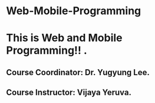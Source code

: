 # Web-Mobile-Programming
# This is Web and Mobile Programming!! . 
## Course Coordinator: Dr. Yugyung Lee.
##   Course Instructor: Vijaya Yeruva.
